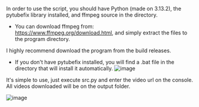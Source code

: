 In order to use the script, you should have Python (made on 3.13.2), the pytubefix library installed, and ffmpeg source in the directory.
- You can download ffmpeg from: https://www.ffmpeg.org/download.html, and simply extract the files to the program directory.


I highly recommend download the program from the build releases.
- If you don't have pytubefix installed, you will find a .bat file in the directory that will install it automatically.
![image](https://github.com/user-attachments/assets/beeb2693-a79b-4789-be50-f89210708e0c)



It's simple to use, just execute src.py and enter the video url on the console. All videos downloaded will be on the output folder.

![image](https://github.com/user-attachments/assets/4fe47020-b7dc-4e51-b4bf-32c6f0e76ff3)

